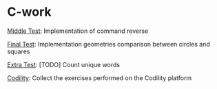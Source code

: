 # C-work

[Middle Test](https://github.com/SebastianArriagada/C-work/tree/main/midterm): Implementation of command reverse

[Final Test](https://github.com/SebastianArriagada/C-work/tree/main/endterm): Implementation geometries comparison between circles and squares

[Extra Test](https://github.com/SebastianArriagada/C-work/tree/main/extraTerm): [TODO] Count unique words

[Codility](https://github.com/SebastianArriagada/C-work/tree/main/codility): Collect the exercises performed on the Codility platform
